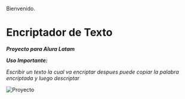  Bienvenido. 
 # Encriptador de Texto
 ***Proyecto para Alura Latam***
 
 ***Uso Importante:***
 
 *Escribir un texto la cual va encriptar despues puede copiar la palabra encriptada y luego descriptar*
 
 
 ![Proyecto](https://user-images.githubusercontent.com/92497107/190533006-569c8456-1c85-4a70-a527-b16109e19810.png)

